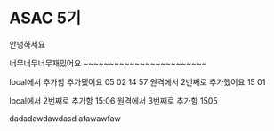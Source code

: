 # ASAC 5기
안녕하세요

너무너무너무재밌어요 ~~~~~~~~~~~~~~~~~~~~~~~~

local에서 추가함
추가됐어요 05 02 14 57
원격에서 2번째로 추가했어요 15 01

local에서 2번째로 추가함 15:06
원격에서 3번째로 추가함 1505


dadadawdawdasd
afawawfaw
